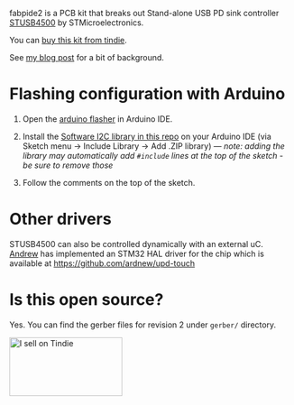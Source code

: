 fabpide2 is a PCB kit that breaks out Stand-alone USB PD sink controller
[STUSB4500](https://www.st.com/en/interfaces-and-transceivers/stusb4500.html)
by STMicroelectronics.

You can [buy this kit from
tindie](https://www.tindie.com/products/18263/).

See [my blog
post](https://blog.oxplot.com/usb-pd-standalone-sink-controller/) for a
bit of background.

# Flashing configuration with Arduino

1. Open the [arduino
   flasher](arduino/stusb4500_flasher/stusb4500_flasher.ino) in Arduino
   IDE.

2. Install the [Software I2C library in this
   repo](arduino/libs/SoftI2CMaster.zip) on your Arduino IDE (via Sketch
   menu -> Include Library -> Add .ZIP library) — *note: adding the
   library may automatically add `#include` lines at the top of the sketch -
   be sure to remove those*

3. Follow the comments on the top of the sketch.

# Other drivers

STUSB4500 can also be controlled dynamically with an external uC.
[Andrew](https://github.com/ardnew) has implemented an STM32 HAL driver
for the chip which is available at https://github.com/ardnew/upd-touch

# Is this open source?

Yes. You can find the gerber files for revision 2 under `gerber/`
directory.

<a href="https://www.tindie.com/stores/oxplot/?ref=offsite_badges&utm_source=sellers_oxplot&utm_medium=badges&utm_campaign=badge_large"><img src="https://d2ss6ovg47m0r5.cloudfront.net/badges/tindie-larges.png" alt="I sell on Tindie" width="200" height="104"></a>
